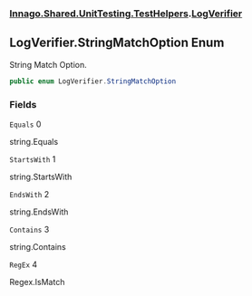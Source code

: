 ### [Innago\.Shared\.UnitTesting\.TestHelpers](../../index.md 'Innago\.Shared\.UnitTesting\.TestHelpers').[LogVerifier](../index.md 'Innago\.Shared\.UnitTesting\.TestHelpers\.LogVerifier')

## LogVerifier\.StringMatchOption Enum

String Match Option\.

```csharp
public enum LogVerifier.StringMatchOption
```
### Fields

<a name='Innago.Shared.UnitTesting.TestHelpers.LogVerifier.StringMatchOption.Equals'></a>

`Equals` 0

string\.Equals

<a name='Innago.Shared.UnitTesting.TestHelpers.LogVerifier.StringMatchOption.StartsWith'></a>

`StartsWith` 1

string\.StartsWith

<a name='Innago.Shared.UnitTesting.TestHelpers.LogVerifier.StringMatchOption.EndsWith'></a>

`EndsWith` 2

string\.EndsWith

<a name='Innago.Shared.UnitTesting.TestHelpers.LogVerifier.StringMatchOption.Contains'></a>

`Contains` 3

string\.Contains

<a name='Innago.Shared.UnitTesting.TestHelpers.LogVerifier.StringMatchOption.RegEx'></a>

`RegEx` 4

Regex\.IsMatch